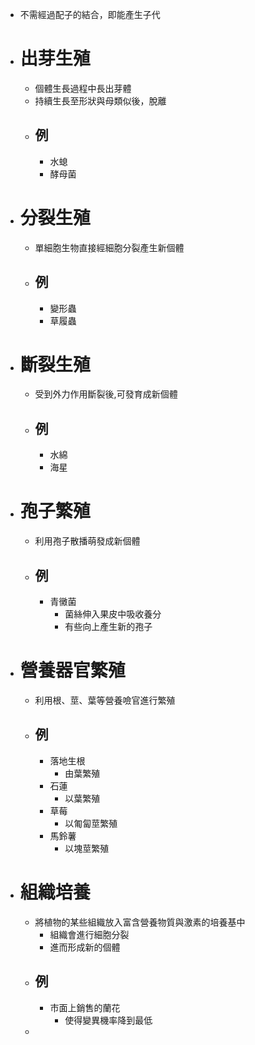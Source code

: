 - 不需經過配子的結合，即能產生子代
- # 出芽生殖
	- 個體生長過程中長出芽體
	- 持續生長至形狀與母類似後，脫離
	- ## 例
		- 水螅
		- 酵母菌
- # 分裂生殖
	- 單細胞生物直接經細胞分裂產生新個體
	- ## 例
		- 變形蟲
		- 草履蟲
- # 斷裂生殖
	- 受到外力作用斷裂後,可發育成新個體
	- ## 例
		- 水綿
		- 海星
- # 孢子繁殖
	- 利用孢子散播萌發成新個體
	- ## 例
		- 青黴菌
			- 菌絲伸入果皮中吸收養分
			- 有些向上產生新的孢子
- # 營養器官繁殖
	- 利用根、莖、葉等營養噞官進行繁殖
	- ## 例
		- 落地生根
			- 由葉繁殖
		- 石蓮
			- 以葉繁殖
		- 草莓
			- 以匍匐莖繁殖
		- 馬鈴薯
			- 以塊莖繁殖
- # 組織培養
	- 將植物的某些組織放入富含營養物質與激素的培養基中
		- 組織會進行細胞分裂
		- 進而形成新的個體
	- ## 例
		- 市面上銷售的蘭花
			- 使得變異機率降到最低
	-